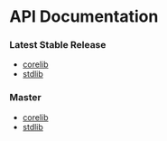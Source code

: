 # API Documentation

### Latest Stable Release

- [corelib](http://opal.github.io/opal/doc/0-6-stable/corelib/frames.html#!file.README.html)
- [stdlib](http://opal.github.io/opal/doc/0-6-stable/stdlib/frames.html#!file.README.html)


### Master

- [corelib](http://opal.github.io/opal/doc/master/corelib/frames.html#!file.README.html)
- [stdlib](http://opal.github.io/opal/doc/master/stdlib/frames.html#!file.README.html)


